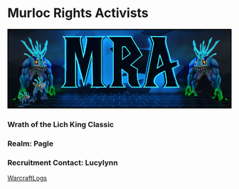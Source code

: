 # Murloc Rights Activists
![](https://github.com/MurlocRightsActivists/.github/blob/09b8dc20239b3b349fd03828afb02f33df0568db/profile/Murlocs.png)
### Wrath of the Lich King Classic
### Realm: Pagle
### Recruitment Contact: Lucylynn
<a href="https://classic.warcraftlogs.com/guild/id/510427">WarcraftLogs</a>
